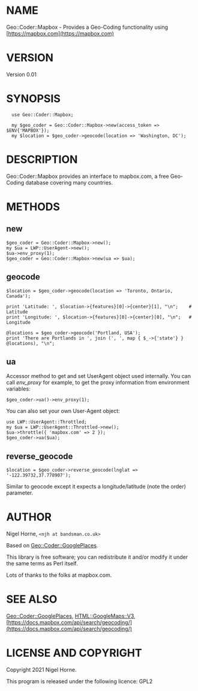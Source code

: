 # NAME

Geo::Coder::Mapbox - Provides a Geo-Coding functionality using [https://mapbox.com](https://mapbox.com)

# VERSION

Version 0.01

# SYNOPSIS

      use Geo::Coder::Mapbox;

      my $geo_coder = Geo::Coder::Mapbox->new(access_token => $ENV{'MAPBOX'});
      my $location = $geo_coder->geocode(location => 'Washington, DC');

# DESCRIPTION

Geo::Coder::Mapbox provides an interface to mapbox.com, a free Geo-Coding database covering many countries.

# METHODS

## new

    $geo_coder = Geo::Coder::Mapbox->new();
    my $ua = LWP::UserAgent->new();
    $ua->env_proxy(1);
    $geo_coder = Geo::Coder::Mapbox->new(ua => $ua);

## geocode

    $location = $geo_coder->geocode(location => 'Toronto, Ontario, Canada');

    print 'Latitude: ', $location->{features}[0]->{center}[1], "\n";    # Latitude
    print 'Longitude: ', $location->{features}[0]->{center}[0], "\n";   # Longitude

    @locations = $geo_coder->geocode('Portland, USA');
    print 'There are Portlands in ', join (', ', map { $_->{'state'} } @locations), "\n";

## ua

Accessor method to get and set UserAgent object used internally. You
can call _env\_proxy_ for example, to get the proxy information from
environment variables:

    $geo_coder->ua()->env_proxy(1);

You can also set your own User-Agent object:

    use LWP::UserAgent::Throttled;
    my $ua = LWP::UserAgent::Throttled->new();
    $ua->throttle({ 'mapbox.com' => 2 });
    $geo_coder->ua($ua);

## reverse\_geocode

    $location = $geo_coder->reverse_geocode(lnglat => '-122.39732,37.778907');

Similar to geocode except it expects a longitude/latitude (note the order) parameter.

# AUTHOR

Nigel Horne, `<njh at bandsman.co.uk>`

Based on [Geo::Coder::GooglePlaces](https://metacpan.org/pod/Geo%3A%3ACoder%3A%3AGooglePlaces).

This library is free software; you can redistribute it and/or modify
it under the same terms as Perl itself.

Lots of thanks to the folks at mapbox.com.

# SEE ALSO

[Geo::Coder::GooglePlaces](https://metacpan.org/pod/Geo%3A%3ACoder%3A%3AGooglePlaces), [HTML::GoogleMaps::V3](https://metacpan.org/pod/HTML%3A%3AGoogleMaps%3A%3AV3), [https://docs.mapbox.com/api/search/geocoding/](https://docs.mapbox.com/api/search/geocoding/)

# LICENSE AND COPYRIGHT

Copyright 2021 Nigel Horne.

This program is released under the following licence: GPL2
